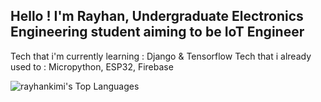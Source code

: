## Hello ! I'm Rayhan, Undergraduate Electronics Engineering student aiming to be IoT Engineer
Tech that i'm currently learning : Django & Tensorflow
Tech that i already used to : Micropython, ESP32, Firebase

![rayhankimi's Top Languages](https://github-readme-stats.vercel.app/api/top-langs/?username=rayhankimi&theme=synthwave&show_icons=true&hide_border=false&layout=compact)
